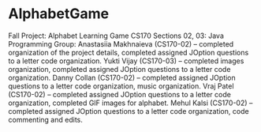 # AlphabetGame
Fall Project: Alphabet Learning Game
CS170 Sections 02, 03: Java Programming 
Group:
Anastasiia Makhnaieva (CS170-02) – completed organization of the project details, completed assigned JOption questions to a letter code organization. 
Yukti Vijay (CS170-03) – completed images organization, completed assigned JOption questions to a letter code organization.
Danny Collan (CS170-02) – completed assigned JOption questions to a letter code organization, music organization.
Vraj Patel (CS170-02) – completed assigned JOption questions to a letter code organization, completed GIF images for alphabet. 
Mehul Kalsi (CS170-02) – completed assigned JOption questions to a letter code organization, code commenting and edits.
